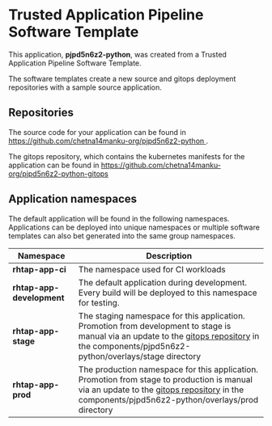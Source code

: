 # Trusted Application Pipeline Software Template

This application, **pjpd5n6z2-python**, was created from a Trusted Application Pipeline Software Template.

The software templates create a new source and gitops deployment repositories with a sample source application. 

## Repositories

The source code for your application can be found in [https://github.com/chetna14manku-org/pjpd5n6z2-python ](https://github.com/chetna14manku-org/pjpd5n6z2-python ).
 
The gitops repository, which contains the kubernetes manifests for the application can be found in 
[https://github.com/chetna14manku-org/pjpd5n6z2-python-gitops ](https://github.com/chetna14manku-org/pjpd5n6z2-python-gitops ) 

## Application namespaces 

The default application will be found in the following namespaces. Applications can be deployed into unique namespaces or multiple software templates can also bet generated into the same group namespaces.  

|  Namespace   |  Description   |  
| -------- | -------- |
| **rhtap-app-ci** | The namespace used for CI workloads |
| **rhtap-app-development** | The default application during development. Every build will be deployed to this namespace for testing. |
| **rhtap-app-stage** | The staging namespace for this application. Promotion from development to stage is manual via an update to the [gitops repository](https://github.com/chetna14manku-org/pjpd5n6z2-python-gitops ) in the components/pjpd5n6z2-python/overlays/stage directory |
| **rhtap-app-prod** | The production namespace for this application. Promotion from stage to production is manual via an update to the [gitops repository](https://github.com/chetna14manku-org/pjpd5n6z2-python-gitops ) in the components/pjpd5n6z2-python/overlays/prod directory |